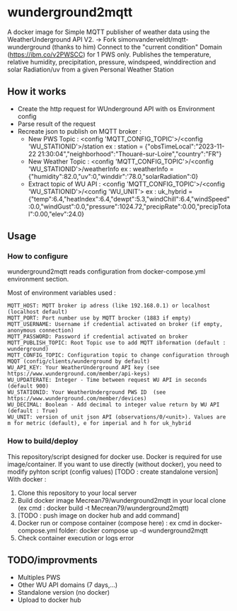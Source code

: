 # wunderground2mqtt

A docker image for Simple MQTT publisher of weather data using the WeatherUnderground API V2.
 -> Fork simonvanderveldt/mqtt-wunderground  (thanks to him)
 Connect to the "current condition" Domain (https://ibm.co/v2PWSCC) for 1 PWS only.
Publishes the temperature, relative humidity, precipitation, pressure, windspeed, winddirection and solar Radiation/uv from a given Personal Weather Station

## How it works
 - Create the http request for WUnderground API with os Environment config
 - Parse result of the request
 - Recreate json to publish on MQTT broker :
   -  New PWS Topic : <config 'MQTT_CONFIG_TOPIC'>/<config 'WU_STATIONID'>/station
     ex : station = {"obsTimeLocal":"2023-11-22 21:30:04","neighborhood":"Thouaré-sur-Loire","country":"FR"}
   - New Weather Topic : <config 'MQTT_CONFIG_TOPIC'>/<config 'WU_STATIONID'>/weatherInfo
     ex : weatherInfo = {"humidity":82.0,"uv":0,"winddir":'78.0,"solarRadiation":0}
   - Extract <unit> topic of WU API : <config 'MQTT_CONFIG_TOPIC'>/<config 'WU_STATIONID'>/<config 'WU_UNIT'>
     ex : uk_hybrid = {"temp":6.4,"heatIndex":6.4,"dewpt":5.3,"windChill":6.4,"windSpeed":0.0,"windGust":0.0,"pressure":1024.72,"precipRate":0.00,"precipTotal":0.00,"elev":24.0}


## Usage
### How to configure
wunderground2mqtt reads configuration from docker-compose.yml environment section.

Most of environment variables used :

	MQTT_HOST: MQTT broker ip adress (like 192.168.0.1) or localhost (localhost default)
	MQTT_PORT: Port number use by MQTT brocker (1883 if empty)
	MQTT_USERNAME: Username if credential activated on broker (if empty, anonymous connection)
	MQTT_PASSWORD: Password if credential activated on broker
	MQTT_PUBLISH_TOPIC: Root Topic use to add MQTT ibformation (default : wunderground)
	MQTT_CONFIG_TOPIC: Configuration topic to change configuration through MQQT (config/clients/wunderground by default)
	WU_API_KEY: Your WeatherUnderground API key (see https://www.wunderground.com/member/api-keys)
	WU_UPDATERATE: Integer - Time between request WU API in seconds (default 900)
	WU_STATIONID: Your WeatherUnderground PWS ID  (see https://www.wunderground.com/member/devices)
	WU_DECIMAL: Boolean - Add decimal to integer value return by WU API (default : True)
	WU_UNIT: version of unit json API (observations/0/<unit>). Values are m for metric (default), e for imperial and h for uk_hybrid
	  
### How to build/deploy
This repository/script designed for docker use.
Docker is required for use image/container.
If you want to use directly (without docker), you need to modify pyhton script (config values) [TODO : create standalone version]
With docker : 
1) Clone this repository to your local server
2) Build docker image Mecrean79/wunderground2mqtt in your local clone (ex cmd : docker build -t Mecrean79/wunderground2mqtt)
3) [TODO : push image on docker hub and add command]
4) Docker run or compose container (compose here) :
ex cmd in docker-compose.yml folder: docker compose up -d wunderground2mqtt
5) Check container execution or logs error

## TODO/improvments
- Multiples PWS
- Other WU API domains (7 days,...)
- Standalone version (no docker)
- Upload to docker hub
